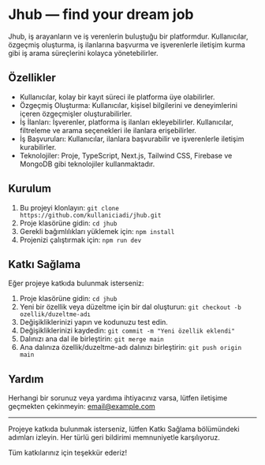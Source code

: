 # Jhub — find your dream job

Jhub, iş arayanların ve iş verenlerin buluştuğu bir platformdur. Kullanıcılar, özgeçmiş oluşturma, iş ilanlarına başvurma ve işverenlerle iletişim kurma gibi iş arama süreçlerini kolayca yönetebilirler.

## Özellikler

- Kullanıcılar, kolay bir kayıt süreci ile platforma üye olabilirler.
- Özgeçmiş Oluşturma: Kullanıcılar, kişisel bilgilerini ve deneyimlerini içeren özgeçmişler oluşturabilirler.
- İş İlanları: İşverenler, platforma iş ilanları ekleyebilirler. Kullanıcılar, filtreleme ve arama seçenekleri ile ilanlara erişebilirler.
- İş Başvuruları: Kullanıcılar, ilanlara başvurabilir ve işverenlerle iletişim kurabilirler.
- Teknolojiler: Proje, TypeScript, Next.js, Tailwind CSS, Firebase ve MongoDB gibi teknolojiler kullanmaktadır.

## Kurulum

1. Bu projeyi klonlayın: `git clone https://github.com/kullaniciadi/jhub.git`
2. Proje klasörüne gidin: `cd jhub`
3. Gerekli bağımlılıkları yüklemek için: `npm install`
4. Projenizi çalıştırmak için: `npm run dev`

## Katkı Sağlama

Eğer projeye katkıda bulunmak isterseniz:

1. Proje klasörüne gidin: `cd jhub`
2. Yeni bir özellik veya düzeltme için bir dal oluşturun: `git checkout -b ozellik/duzeltme-adı`
3. Değişikliklerinizi yapın ve kodunuzu test edin.
4. Değişikliklerinizi kaydedin: `git commit -m "Yeni özellik eklendi"`
5. Dalınızı ana dal ile birleştirin: `git merge main`
6. Ana dalınıza özellik/duzeltme-adı dalınızı birleştirin: `git push origin main`

## Yardım

Herhangi bir sorunuz veya yardıma ihtiyacınız varsa, lütfen iletişime geçmekten çekinmeyin: [email@example.com](mailto:email@example.com)

---

Projeye katkıda bulunmak isterseniz, lütfen Katkı Sağlama bölümündeki adımları izleyin. Her türlü geri bildirimi memnuniyetle karşılıyoruz.

Tüm katkılarınız için teşekkür ederiz!

